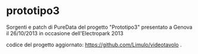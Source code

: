 prototipo3
==========

Sorgenti e patch di PureData del progetto "Prototipo3" presentato a Genova il 26/10/2013 in occasione dell'Electropark 2013

codice del progetto aggiornato: https://github.com/Limulo/videotavolo .
